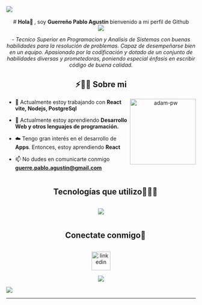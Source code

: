 
<!--horizontal divider(gradiant)-->
<img src="https://user-images.githubusercontent.com/73097560/115834477-dbab4500-a447-11eb-908a-139a6edaec5c.gif">

<!--h1 without bottom border-->
<div align="center" id="user-content-toc">
  <br>
  #  <b>Hola👋 </b>, soy  <b>Guerreño Pablo Agustin </b> bienvenido a mi perfil de Github
   <br>
<img  src="https://readme-typing-svg.herokuapp.com?font=Architects+Daughter&color=22EBF7&size=25&center=false&lines=Full+stack+web+developer...;Frelanceer...;Analista+de+Sistemas..."/>
 <br>
 <p>- <i>Tecnico Superior en Programacion y Analisis de Sistemas con buenas habilidades para la resolución de problemas. Capaz de desempeñarse bien en un equipo. Apasionado por la codificación y dotado de un conjunto de habilidades diversas y prometedoras, poniendo especial énfasis en escribir código de buena calidad.</i></p>


## ⚡🙋‍♂️ Sobre mi

</div>


<!--- snake -->
<div align="center">
 <p><img align="right" height="175px" src="https://github.com/Adam-pw/Adam-pw/blob/main/animation_500_kxa883sd.gif" alt="adam-pw" /></p>
</div>

<!--Intro start-->
- 🔭 Actualmente estoy trabajando con **React vite, Nodejs, PostgreSql**

- 🌱 Actualmente estoy aprendiendo **Desarrollo Web y otros lenguajes de programación.**

- ☁️ Tengo gran interés en el desarrollo de **Apps**. Entonces, estoy aprendiendo **React**


- 📫 No dudes en comunicarte conmigo **guerre.pablo.agustin@gmail.com**

<!--Intro end-->

<!--h1 without bottom border-->
<div id="user-content-toc">
  <ul align="center">
    <summary><h2 style="display: inline-block">Tecnologías que utilizo👨🏻‍💻</h2></summary>
  </ul>
</div>
<!--tech stack icons-->
<p align="center">
  <a href="https://skillicons.dev">
    <img src="https://skillicons.dev/icons?i=git,bootstrap,css,github,html,js,materialui,mongodb,mysql,nodejs,postman,py,react,tailwind,ts,vscode&perline=14" />
  </a>
</p>


<!-- Connect with me -->
<!--h2 without bottom border-->
<div id="user-content-toc">
  <ul align="center">
    <summary><h2 style="display: inline-block">Conectate conmigo🤝</h2></summary>
  </ul>
</div>

<!--icons and links-->
<p align="center">
<a href="https://www.linkedin.com/in/pablo-agustin-guerre%C3%B1o/" target="blank"><img align="center" src="https://user-images.githubusercontent.com/88904952/234979284-68c11d7f-1acc-4f0c-ac78-044e1037d7b0.png" alt="linkedin" height="50" width="50" target="blank" /></a>
  
</p>


<!--profile visit count-->
<div align="center">
  
[![](https://visitcount.itsvg.in/api?id=1010nishant&icon=3&color=6)](https://visitcount.itsvg.in)
  
</div>

<!--horizontal divider(gradiant)-->
<img src="https://user-images.githubusercontent.com/73097560/115834477-dbab4500-a447-11eb-908a-139a6edaec5c.gif">

----------------------------------------------------------------------
